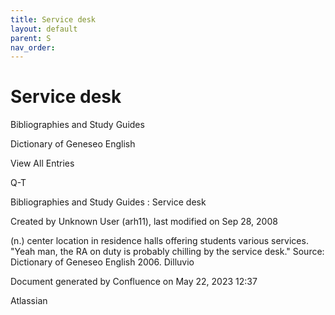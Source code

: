 ```yaml
---
title: Service desk
layout: default
parent: S
nav_order:
---
```


# Service desk

Bibliographies and Study Guides

Dictionary of Geneseo English

View All Entries

Q-T

Bibliographies and Study Guides : Service desk

Created by  Unknown User (arh11), last modified on Sep 28, 2008

(n.) center location in residence halls offering students various services. &quot;Yeah man, the RA on duty is probably chilling by the service desk.&quot; Source: Dictionary of Geneseo English 2006. Dilluvio

Document generated by Confluence on May 22, 2023 12:37

Atlassian

